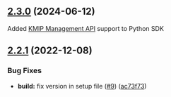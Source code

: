## [2.3.0](https://github.com/IBM/keyprotect-python-client/compare/v2.2.1...v2.3.0) (2024-06-12)

Added [KMIP Management API](https://cloud.ibm.com/apidocs/key-protect#get-kmip-adapters) support to Python SDK


## [2.2.1](https://github.com/IBM/keyprotect-python-client/compare/v2.2.0...v2.2.1) (2022-12-08)


### Bug Fixes

* **build:** fix version in setup file ([#9](https://github.com/IBM/keyprotect-python-client/issues/9)) ([ac73f73](https://github.com/IBM/keyprotect-python-client/commit/ac73f73a71427a2811d14ea337015f248dd51836))
